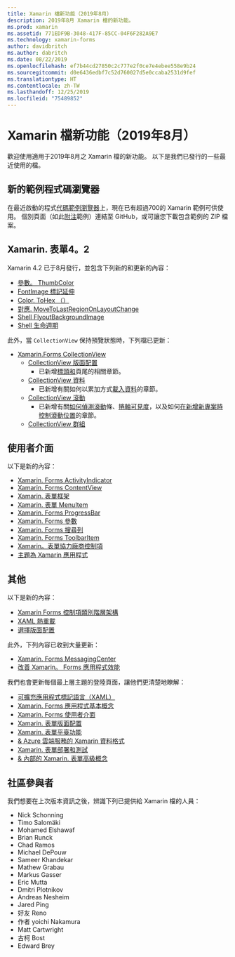 ```yaml
---
title: Xamarin 檔新功能（2019年8月）
description: 2019年8月 Xamarin 檔的新功能。
ms.prod: xamarin
ms.assetid: 771EDF9B-3048-417F-85CC-04F6F282A9E7
ms.technology: xamarin-forms
author: davidbritch
ms.author: dabritch
ms.date: 08/22/2019
ms.openlocfilehash: ef7b44cd27850c2c777e2f0ce7e4ebee558e9b24
ms.sourcegitcommit: d0e6436edbf7c52d760027d5e0ccaba2531d9fef
ms.translationtype: HT
ms.contentlocale: zh-TW
ms.lasthandoff: 12/25/2019
ms.locfileid: "75489852"
---
```

# <a name="xamarin-docs-whats-new-august-2019"></a>Xamarin 檔新功能（2019年8月）

歡迎使用適用于2019年8月之 Xamarin 檔的新功能。 以下是我們已發行的一些最近使用的檔。

## <a name="new-sample-code-browser"></a>新的範例程式碼瀏覽器

在最近啟動的程式[代碼範例瀏覽器](https://docs.microsoft.com/samples/browse/?products=xamarin)上，現在已有超過700的 Xamarin 範例可供使用。 個別頁面（如此[附注](https://docs.microsoft.com/samples/xamarin/xamarin-forms-samples/getstarted-notes-singlepage/)範例）連結至 GitHub，或可讓您下載包含範例的 ZIP 檔案。

## <a name="xamarinforms-42"></a>Xamarin. 表單4。2

Xamarin 4.2 已于8月發行，並包含下列新的和更新的內容：

- [參數。 ThumbColor](~/xamarin-forms/user-interface/switch.md#switch-appearance)
- [FontImage 標記延伸](~/xamarin-forms/xaml/markup-extensions/consuming.md#fontimage-markup-extension)
- [Color. ToHex （）](~/xamarin-forms/user-interface/colors.md#additional-methods)
- [對應. MoveToLastRegionOnLayoutChange](~/xamarin-forms/user-interface/map/map.md#maintain-map-region-on-layout-change)
- [Shell FlyoutBackgroundImage](~/xamarin-forms/app-fundamentals/shell/flyout.md#flyout-background-image)
- [Shell 生命週期](~/xamarin-forms/app-fundamentals/shell/lifecycle.md)

此外，當 `CollectionView` 保持預覽狀態時，下列檔已更新：

- [Xamarin.Forms CollectionView](~/xamarin-forms/user-interface/collectionview/index.md)
  - [CollectionView 版面配置](~/xamarin-forms/user-interface/collectionview/layout.md)
    - 已新增[標頭和](~/xamarin-forms/user-interface/collectionview/layout.md#headers-and-footers)頁尾的相關章節。
  - [CollectionView 資料](~/xamarin-forms/user-interface/collectionview/populate-data.md)
    - 已新增有關如何以累加方式[載入資料](~/xamarin-forms/user-interface/collectionview/populate-data.md#load-data-incrementally)的章節。
  - [CollectionView 滾動](~/xamarin-forms/user-interface/collectionview/scrolling.md)
    - 已新增有關[如何偵測滾動](~/xamarin-forms/user-interface/collectionview/scrolling.md#detect-scrolling)條、[捲軸可見度](~/xamarin-forms/user-interface/collectionview/scrolling.md#scroll-bar-visibility)，以及如何[在新增新專案時控制滾動位置](~/xamarin-forms/user-interface/collectionview/scrolling.md#control-scroll-position-when-new-items-are-added)的章節。
  - [CollectionView 群組](~/xamarin-forms/user-interface/collectionview/grouping.md)

## <a name="user-interface"></a>使用者介面

以下是新的內容：

- [Xamarin. Forms ActivityIndicator](~/xamarin-forms/user-interface/activityindicator.md)
- [Xamarin. Forms ContentView](~/xamarin-forms/user-interface/layouts/contentview.md)
- [Xamarin. 表單框架](~/xamarin-forms/user-interface/layouts/frame.md)
- [Xamarin. 表單 MenuItem](~/xamarin-forms/user-interface/menuitem.md)
- [Xamarin. Forms ProgressBar](~/xamarin-forms/user-interface/progressbar.md)
- [Xamarin. Forms 參數](~/xamarin-forms/user-interface/switch.md)
- [Xamarin. Forms 搜尋列](~/xamarin-forms/user-interface/searchbar.md)
- [Xamarin. Forms ToolbarItem](~/xamarin-forms/user-interface/toolbaritem.md)
- [Xamarin。表單協力廠商控制項](~/xamarin-forms/user-interface/controls/thirdparty.md)
- [主題為 Xamarin 應用程式](~/xamarin-forms/user-interface/theming.md)

## <a name="other"></a>其他

以下是新的內容：

- [Xamarin Forms 控制項類別階層架構](~/xamarin-forms/internals/class-hierarchy.md)
- [XAML 熱重載](~/xamarin-forms/xaml/hot-reload.md)
- [選擇版面配置](~/xamarin-forms/user-interface/layouts/choose-layout.md)

此外，下列內容已收到大量更新：

- [Xamarin. Forms MessagingCenter](~/xamarin-forms/app-fundamentals/messaging-center.md)
- [改善 Xamarin。 Forms 應用程式效能](~/xamarin-forms/deploy-test/performance.md)

我們也會更新每個最上層主題的登陸頁面，讓他們更清楚地瞭解：

- [可擴充應用程式標記語言（XAML）](~/xamarin-forms/xaml/index.yml)
- [Xamarin. Forms 應用程式基本概念](~/xamarin-forms/app-fundamentals/index.yml)
- [Xamarin. Forms 使用者介面](~/xamarin-forms/user-interface/index.yml)
- [Xamarin. 表單版面配置](~/xamarin-forms/user-interface/layouts/index.yml)
- [Xamarin. 表單平臺功能](~/xamarin-forms/platform/index.yml)
- [& Azure 雲端服務的 Xamarin 資料格式](~/xamarin-forms/data-cloud/index.yml)
- [Xamarin. 表單部署和測試](~/xamarin-forms/deploy-test/index.yml)
- [& 內部的 Xamarin. 表單高級概念](~/xamarin-forms/internals/index.yml)

## <a name="community-contributors"></a>社區參與者

我們想要在上次版本資訊之後，辨識下列已提供給 Xamarin 檔的人員：

- Nick Schonning
- Timo Salomäki
- Mohamed Elshawaf
- Brian Runck
- Chad Ramos
- Michael DePouw
- Sameer Khandekar
- Mathew Grabau
- Markus Gasser
- Eric Mutta
- Dmitri Plotnikov
- Andreas Nesheim
- Jared Ping
- 好友 Reno
- 作者 yoichi Nakamura
- Matt Cartwright
- 古柯 Bost
- Edward Brey
